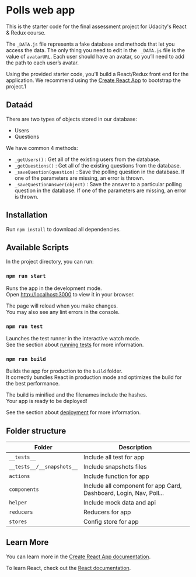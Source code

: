 # Polls web app

This is the starter code for the final assessment project for Udacity's React & Redux course.

The `_DATA.js` file represents a fake database and methods that let you access the data. The only thing you need to edit in the ` _DATA.js` file is the value of `avatarURL`. Each user should have an avatar, so you’ll need to add the path to each user’s avatar.

Using the provided starter code, you'll build a React/Redux front end for the application. We recommend using the [Create React App](https://github.com/facebook/create-react-app) to bootstrap the project.1

## Dataád

There are two types of objects stored in our database:

- Users
- Questions

We have common 4 methods:

- `_getUsers()` : Get all of the existing users from the database.
- `_getQuestions()` : Get all of the existing questions from the database.
- `_saveQuestion(question)` : Save the polling question in the database. If one of the parameters are missing, an error is thrown.
- `_saveQuestionAnswer(object)` : Save the answer to a particular polling question in the database. If one of the parameters are missing, an error is thrown.

## Installation

Run `npm install` to download all dependencies.

## Available Scripts

In the project directory, you can run:

### `npm run start`

Runs the app in the development mode.\
Open [http://localhost:3000](http://localhost:3000) to view it in your browser.

The page will reload when you make changes.\
You may also see any lint errors in the console.

### `npm run test`

Launches the test runner in the interactive watch mode.\
See the section about [running tests](https://facebook.github.io/create-react-app/docs/running-tests) for more information.

### `npm run build`

Builds the app for production to the `build` folder.\
It correctly bundles React in production mode and optimizes the build for the best performance.

The build is minified and the filenames include the hashes.\
Your app is ready to be deployed!

See the section about [deployment](https://facebook.github.io/create-react-app/docs/deployment) for more information.

## Folder structure

| Folder                    | Description                                                        |
| ------------------------- | ------------------------------------------------------------------ |
| `__tests__`               | Include all test for app                                           |
| `__tests__/__snapshots__` | Include snapshots files                                            |
| `actions`                 | Include function for app                                           |
| `components`              | Include all component for app Card, Dashboard, Login, Nav, Poll... |
| `helper`                  | Include mock data and api                                          |
| `reducers`                | Reducers for app                                                   |
| `stores`                  | Config store for app                                               |

## Learn More

You can learn more in the [Create React App documentation](https://facebook.github.io/create-react-app/docs/getting-started).

To learn React, check out the [React documentation](https://reactjs.org/).
